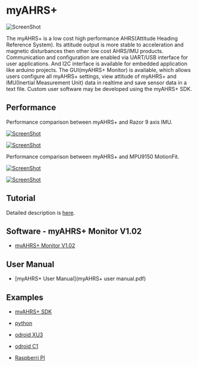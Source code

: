 myAHRS+
====================

![ScreenShot](tutorial/images/wiki_image_1.png)

The myAHRS+ is a low cost high performance AHRS(Attitude Heading Reference System). 
Its attitude output is more stable to acceleration and magnetic disturbances then other low cost AHRS/IMU products. 
Communication and configuration are enabled via UART/USB interface for user applications. And I2C interface is available for embedded application like arduino projects.
The GUI(myAHRS+ Monitor) is available, which allows users configure all myAHRS+  settings, view attitude of myAHRS+ and IMU(Inertial Measurement Unit) data in realtime and save sensor data in a text file. Custom user software may be developed using the myAHRS+ SDK.


## Performance

Performance comparison between myAHRS+ and Razor 9 axis IMU.

[![ScreenShot](tutorial/images/wiki_image_4_performance_l.png)](http://www.youtube.com/watch?v=vg1yE199DGE)

[![ScreenShot](tutorial/images/wiki_image_4_performance_c.png)](http://www.youtube.com/watch?v=5NDU6PcPhBw)

Performance comparison between myAHRS+ and MPU9150 MotionFit.

[![ScreenShot](tutorial/images/wiki_image_4_performance_l_2.png)](http://youtu.be/JtE3BCpq8MA?list=UUr3H8wg38P8b4skZZi_tpYA)

[![ScreenShot](tutorial/images/wiki_image_4_performance_c_2.png)](http://youtu.be/AI0JuWKJFR8?list=UUr3H8wg38P8b4skZZi_tpYA)

## Tutorial

Detailed description is [here](tutorial).

## Software - myAHRS+ Monitor V1.02
* [myAHRS+ Monitor V1.02](Software)

## User Manual
* [myAHRS+ User Manual](myAHRS+ user manual.pdf)

## Examples

* [myAHRS+ SDK](common_cpp)
* [python](common_python)

* [odroid XU3](odroid_xu3)
* [odroid C1](odroid_c1)

* [Raspberri PI](raspberry_pi)
